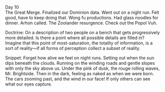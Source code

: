 Day 10  
The Great Merge. Finalized our Dominion data. Went out on a night run. Felt good, have to keep doing that. Wong fu productions. Had glass noodles for dinner. Arhon called. The Zoolander resurgence. Check out the Popol Vuh. 

Doctrine: On a description of two people on a bench that gets progressively more detailed. Is there a point where all possible details are filled in? Imagine that this point of most-saturation, the totality of information, is a sort of reality—if all forms of perception collect a subset of reality.

Snippet: Forget how alive we feel on night runs. Setting out when the sun dips beneath the clouds. Running on the winding roads and gentle slopes with only the sky above us. Under the pink of dusk, the rouge rolling waves, Mr. Brightside. Then in the dark, feeling as naked as when we were born. The cars zooming past, and the wind in our face\! If only others can see what our eyes capture.